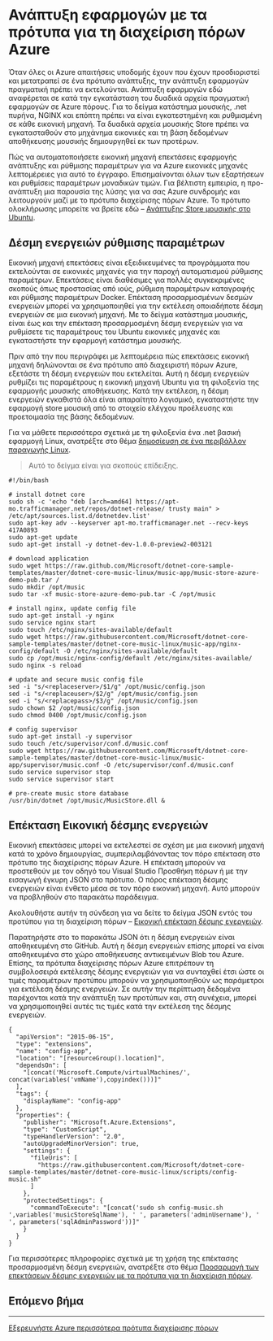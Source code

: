 <properties
   pageTitle="Αυτοματοποίηση ανάπτυξη εφαρμογών με επεκτάσεις εικονική μηχανή | Microsoft Azure"
   description="Πρόγραμμα εκμάθησης πυρήνα DotNet Azure εικονική μηχανή"
   services="virtual-machines-linux"
   documentationCenter="virtual-machines"
   authors="neilpeterson"
   manager="timlt"
   editor="tysonn"
   tags="azure-service-management"/>

<tags
   ms.service="virtual-machines-linux"
   ms.devlang="na"
   ms.topic="article"
   ms.tgt_pltfrm="vm-linux"
   ms.workload="infrastructure"
   ms.date="09/21/2016"
   ms.author="nepeters"/>

# <a name="application-deployment-with-azure-resource-manager-templates"></a>Ανάπτυξη εφαρμογών με τα πρότυπα για τη διαχείριση πόρων Azure

Όταν όλες οι Azure απαιτήσεις υποδομής έχουν που έχουν προσδιοριστεί και μετατραπεί σε ένα πρότυπο ανάπτυξης, την ανάπτυξη εφαρμογών πραγματική πρέπει να εκτελούνται. Ανάπτυξη εφαρμογών εδώ αναφέρεται σε κατά την εγκατάσταση του δυαδικά αρχεία πραγματική εφαρμογών σε Azure πόρους. Για το δείγμα κατάστημα μουσικής, .net πυρήνα, NGINX και επόπτη πρέπει να είναι εγκατεστημένη και ρυθμισμένη σε κάθε εικονική μηχανή. Τα δυαδικά αρχεία μουσικής Store πρέπει να εγκατασταθούν στο μηχάνημα εικονικές και τη βάση δεδομένων αποθήκευσης μουσικής δημιουργηθεί εκ των προτέρων.

Πώς να αυτοματοποιήσετε εικονική μηχανή επεκτάσεις εφαρμογής ανάπτυξης και ρύθμισης παραμέτρων για να Azure εικονικές μηχανές λεπτομέρειες για αυτό το έγγραφο. Επισημαίνονται όλων των εξαρτήσεων και ρυθμίσεις παραμέτρων μοναδικών τιμών. Για βέλτιστη εμπειρία, η προ-ανάπτυξη μια παρουσία της λύσης για να σας Azure συνδρομής και λειτουργούν μαζί με το πρότυπο διαχείρισης πόρων Azure. Το πρότυπο ολοκλήρωσης μπορείτε να βρείτε εδώ – [Ανάπτυξης Store μουσικής στο Ubuntu](https://github.com/Microsoft/dotnet-core-sample-templates/tree/master/dotnet-core-music-linux).

## <a name="configuration-script"></a>Δέσμη ενεργειών ρύθμισης παραμέτρων

Εικονική μηχανή επεκτάσεις είναι εξειδικευμένες τα προγράμματα που εκτελούνται σε εικονικές μηχανές για την παροχή αυτοματισμού ρύθμισης παραμέτρων. Επεκτάσεις είναι διαθέσιμες για πολλές συγκεκριμένες σκοπούς όπως προστασίας από ιούς, ρύθμιση παραμέτρων καταγραφής και ρύθμισης παραμέτρων Docker. Επέκταση προσαρμοσμένων δεσμών ενεργειών μπορεί να χρησιμοποιηθεί για την εκτέλεση οποιαδήποτε δέσμη ενεργειών σε μια εικονική μηχανή. Με το δείγμα κατάστημα μουσικής, είναι έως και την επέκταση προσαρμοσμένη δέσμη ενεργειών για να ρυθμίσετε τις παραμέτρους του Ubuntu εικονικές μηχανές και εγκαταστήστε την εφαρμογή κατάστημα μουσικής.

Πριν από την που περιγράφει με λεπτομέρεια πώς επεκτάσεις εικονική μηχανή δηλώνονται σε ένα πρότυπο από διαχειριστή πόρων Azure, εξετάστε τη δέσμη ενεργειών που εκτελείται. Αυτή η δέσμη ενεργειών ρυθμίζει τις παραμέτρους η εικονική μηχανή Ubuntu για τη φιλοξενία της εφαρμογής μουσικής αποθήκευσης. Κατά την εκτέλεση, η δέσμη ενεργειών εγκαθιστά όλα είναι απαραίτητο λογισμικό, εγκαταστήστε την εφαρμογή store μουσική από το στοιχείο ελέγχου προέλευσης και προετοιμασία της βάσης δεδομένων. 

Για να μάθετε περισσότερα σχετικά με τη φιλοξενία ένα .net βασική εφαρμογή Linux, ανατρέξτε στο θέμα [δημοσίευση σε ένα περιβάλλον παραγωγής Linux](https://docs.asp.net/en/latest/publishing/linuxproduction.html). 

> Αυτό το δείγμα είναι για σκοπούς επίδειξης.

```none
#!/bin/bash

# install dotnet core
sudo sh -c 'echo "deb [arch=amd64] https://apt-mo.trafficmanager.net/repos/dotnet-release/ trusty main" > /etc/apt/sources.list.d/dotnetdev.list'
sudo apt-key adv --keyserver apt-mo.trafficmanager.net --recv-keys 417A0893
sudo apt-get update
sudo apt-get install -y dotnet-dev-1.0.0-preview2-003121

# download application
sudo wget https://raw.github.com/Microsoft/dotnet-core-sample-templates/master/dotnet-core-music-linux/music-app/music-store-azure-demo-pub.tar /
sudo mkdir /opt/music
sudo tar -xf music-store-azure-demo-pub.tar -C /opt/music

# install nginx, update config file
sudo apt-get install -y nginx
sudo service nginx start
sudo touch /etc/nginx/sites-available/default
sudo wget https://raw.githubusercontent.com/Microsoft/dotnet-core-sample-templates/master/dotnet-core-music-linux/music-app/nginx-config/default -O /etc/nginx/sites-available/default
sudo cp /opt/music/nginx-config/default /etc/nginx/sites-available/
sudo nginx -s reload

# update and secure music config file
sed -i "s/<replaceserver>/$1/g" /opt/music/config.json
sed -i "s/<replaceuser>/$2/g" /opt/music/config.json
sed -i "s/<replacepass>/$3/g" /opt/music/config.json
sudo chown $2 /opt/music/config.json
sudo chmod 0400 /opt/music/config.json

# config supervisor
sudo apt-get install -y supervisor
sudo touch /etc/supervisor/conf.d/music.conf
sudo wget https://raw.githubusercontent.com/Microsoft/dotnet-core-sample-templates/master/dotnet-core-music-linux/music-app/supervisor/music.conf -O /etc/supervisor/conf.d/music.conf
sudo service supervisor stop
sudo service supervisor start

# pre-create music store database
/usr/bin/dotnet /opt/music/MusicStore.dll &
```

## <a name="vm-script-extension"></a>Επέκταση Εικονική δέσμης ενεργειών

Εικονική επεκτάσεις μπορεί να εκτελεστεί σε σχέση με μια εικονική μηχανή κατά το χρόνο δημιουργίας, συμπεριλαμβάνοντας τον πόρο επέκταση στο πρότυπο της διαχείρισης πόρων Azure. Η επέκταση μπορούν να προστεθούν με τον οδηγό του Visual Studio Προσθήκη πόρων ή με την εισαγωγή έγκυρη JSON στο πρότυπο. Ο πόρος επέκταση δέσμης ενεργειών είναι ένθετο μέσα σε τον πόρο εικονική μηχανή. Αυτό μπορούν να προβληθούν στο παρακάτω παράδειγμα.

Ακολουθήστε αυτήν τη σύνδεση για να δείτε το δείγμα JSON εντός του προτύπου για τη διαχείριση πόρων – [Εικονική επέκταση δέσμης ενεργειών](https://github.com/Microsoft/dotnet-core-sample-templates/blob/master/dotnet-core-music-linux/azuredeploy.json#L359). 

Παρατηρήστε στο το παρακάτω JSON ότι η δέσμη ενεργειών είναι αποθηκευμένη στο GitHub. Αυτή η δέσμη ενεργειών επίσης μπορεί να είναι αποθηκευμένα στο χώρο αποθήκευσης αντικειμένων Blob του Azure. Επίσης, τα πρότυπα διαχείρισης πόρων Azure επιτρέπουν τη συμβολοσειρά εκτέλεσης δέσμης ενεργειών για να συνταχθεί έτσι ώστε οι τιμές παραμέτρων προτύπου μπορούν να χρησιμοποιηθούν ως παράμετροι για εκτέλεση δέσμης ενεργειών. Σε αυτήν την περίπτωση δεδομένα παρέχονται κατά την ανάπτυξη των προτύπων και, στη συνέχεια, μπορεί να χρησιμοποιηθεί αυτές τις τιμές κατά την εκτέλεση της δέσμης ενεργειών.

```none
{
  "apiVersion": "2015-06-15",
  "type": "extensions",
  "name": "config-app",
  "location": "[resourceGroup().location]",
  "dependsOn": [
    "[concat('Microsoft.Compute/virtualMachines/', concat(variables('vmName'),copyindex()))]"
  ],
  "tags": {
    "displayName": "config-app"
  },
  "properties": {
    "publisher": "Microsoft.Azure.Extensions",
    "type": "CustomScript",
    "typeHandlerVersion": "2.0",
    "autoUpgradeMinorVersion": true,
    "settings": {
      "fileUris": [
        "https://raw.githubusercontent.com/Microsoft/dotnet-core-sample-templates/master/dotnet-core-music-linux/scripts/config-music.sh"
      ]
    },
    "protectedSettings": {
      "commandToExecute": "[concat('sudo sh config-music.sh ',variables('musicStoreSqlName'), ' ', parameters('adminUsername'), ' ', parameters('sqlAdminPassword'))]"
    }
  }
}
```

Για περισσότερες πληροφορίες σχετικά με τη χρήση της επέκτασης προσαρμοσμένη δέσμη ενεργειών, ανατρέξτε στο θέμα [Προσαρμογή των επεκτάσεων δέσμης ενεργειών με τα πρότυπα για τη διαχείριση πόρων](./virtual-machines-linux-extensions-customscript.md).

## <a name="next-step"></a>Επόμενο βήμα

<hr>

[Εξερευνήστε Azure περισσότερα πρότυπα διαχείρισης πόρων](https://github.com/Azure/azure-quickstart-templates)
